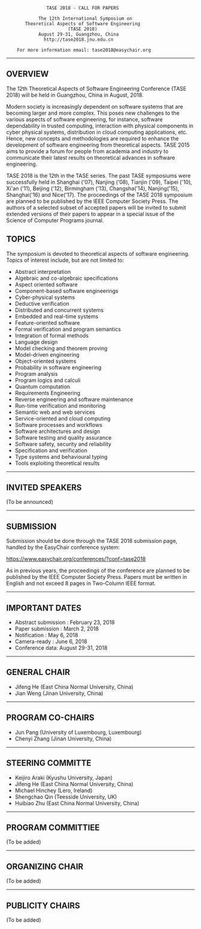                    TASE 2018 - CALL FOR PAPERS
                   
                The 12th International Symposium on
           Theoretical Aspects of Software Engineering
                           (TASE 2018)
                August 29-31, Guangzhou, China
                  http://tase2018.jnu.edu.cn

        For more information email: tase2018@easychair.org
******************************************************************

## OVERVIEW

The 12th Theoretical Aspects of Software Engineering Conference (TASE 2018) will be held in Guangzhou, China in August, 2018.

Modern society is increasingly dependent on software systems that are becoming larger and more complex. This poses new challenges to the various aspects of software engineering, for instance, software dependability in trusted computing, interaction with physical components in cyber physical systems, distribution in cloud computing applications, etc. Hence, new concepts and methodologies are required to enhance the development of software engineering from theoretical aspects. TASE 2015 aims to provide a forum for people from academia and industry to communicate their latest results on theoretical advances in software engineering. 

TASE 2018 is the 12th in the TASE series. The past TASE symposiums were successfully held in Shanghai ('07), Nanjing ('08), Tianjin ('09), Taipei ('10), Xi'an ('11), Beijing ('12), Birmingham ('13), Changsha('14), Nanjing('15), Shanghai('16) and Nice('17). The proceedings of the TASE 2018 symposium are planned to be published by the IEEE Computer Society Press. The authors of a selected subset of accepted papers will be invited to submit extended versions of their papers to appear in a special issue of the Science of Computer Programs journal.

## TOPICS

The symposium is devoted to theoretical aspects of software engineering. Topics of interest include, but are not limited to:

* Abstract interpretation           
* Algebraic and co-algebraic specifications   
* Aspect oriented software           
* Component-based software engineerings   
* Cyber-physical systems           
* Deductive verification   
* Distributed and concurrent systems       
* Embedded and real-time systems   
* Feature-oriented software           
* Formal verification and program semantics    
* Integration of formal methods          
* Language design    
* Model checking and theorem proving
* Model-driven engineering
* Object-oriented systems
* Probability in software engineering
* Program analysis
* Program logics and calculi
* Quantum computation
* Requirements Engineering
* Reverse engineering and software maintenance
* Run-time verification and monitoring
* Semantic web and web services
* Service-oriented and cloud computing
* Software processes and workflows
* Software architectures and design
* Software testing and quality assurance
* Software safety, security and reliability 
* Specification and verification
* Type systems and behavioural typing
* Tools exploiting theoretical results

----------------
INVITED SPEAKERS
----------------
(To be announced)


----------
SUBMISSION
----------
Submission should be done through the TASE 2018 submission page, handled by the EasyChair conference system:

https://www.easychair.org/conferences/?conf=tase2018

As in previous years, the proceedings of the conference are planned to be published by the IEEE Computer Society Press. Papers must be written in English and not exceed 8 pages in Two-Column IEEE format. 

---------------
IMPORTANT DATES
---------------
* Abstract submission : February 23, 2018
* Paper submission : March 2, 2018
* Notification : May 6, 2018
* Camera-ready : June 6, 2018
* Conference data: August 29-31, 2018

-------------
GENERAL CHAIR
-------------
- Jifeng He          (East China Normal University, China)
- Jian Weng          (Jinan University, China)

-----------------
PROGRAM CO-CHAIRS
-----------------
- Jun Pang           (University of Luxembourg, Luxembourg)
- Chenyi Zhang       (Jinan University, China)

-----------------
STEERING COMMITTE
-----------------
- Keijiro Araki      (Kyushu University, Japan)
- Jifeng He          (East China Normal University, China) 
- Michael Hinchey    (Lero, Ireland)
- Shengchao Qin      (Teesside University, UK)
- Huibiao Zhu        (East China Normal University, China)

------------------
PROGRAM COMMITTIEE
------------------
(To be added)

----------------
ORGANIZING CHAIR
----------------
(To be added)

----------------
PUBLICITY CHAIRS
----------------
(To be added)
